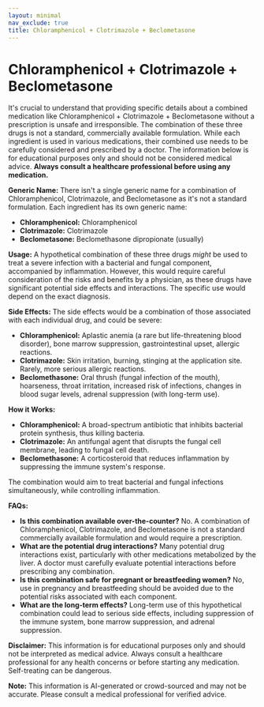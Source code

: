 ```yaml
---
layout: minimal
nav_exclude: true
title: Chloramphenicol + Clotrimazole + Beclometasone
---
```


# Chloramphenicol + Clotrimazole + Beclometasone

It's crucial to understand that providing specific details about a combined medication like Chloramphenicol + Clotrimazole + Beclometasone without a prescription is unsafe and irresponsible.  The combination of these three drugs is not a standard, commercially available formulation. While each ingredient is used in various medications, their combined use needs to be carefully considered and prescribed by a doctor.  The information below is for educational purposes only and should not be considered medical advice.  **Always consult a healthcare professional before using any medication.**

**Generic Name:**  There isn't a single generic name for a combination of Chloramphenicol, Clotrimazole, and Beclometasone as it's not a standard formulation.  Each ingredient has its own generic name:

* **Chloramphenicol:** Chloramphenicol
* **Clotrimazole:** Clotrimazole
* **Beclometasone:** Beclomethasone dipropionate (usually)

**Usage:**  A hypothetical combination of these three drugs *might* be used to treat a severe infection with a bacterial and fungal component, accompanied by inflammation.  However, this would require careful consideration of the risks and benefits by a physician, as these drugs have significant potential side effects and interactions. The specific use would depend on the exact diagnosis.

**Side Effects:** The side effects would be a combination of those associated with each individual drug, and could be severe:

* **Chloramphenicol:** Aplastic anemia (a rare but life-threatening blood disorder), bone marrow suppression, gastrointestinal upset, allergic reactions.
* **Clotrimazole:** Skin irritation, burning, stinging at the application site. Rarely, more serious allergic reactions.
* **Beclomethasone:**  Oral thrush (fungal infection of the mouth), hoarseness, throat irritation, increased risk of infections, changes in blood sugar levels, adrenal suppression (with long-term use).


**How it Works:**

* **Chloramphenicol:**  A broad-spectrum antibiotic that inhibits bacterial protein synthesis, thus killing bacteria.
* **Clotrimazole:** An antifungal agent that disrupts the fungal cell membrane, leading to fungal cell death.
* **Beclomethasone:** A corticosteroid that reduces inflammation by suppressing the immune system's response.

The combination would aim to treat bacterial and fungal infections simultaneously, while controlling inflammation.


**FAQs:**

* **Is this combination available over-the-counter?** No. A combination of Chloramphenicol, Clotrimazole, and Beclometasone is not a standard commercially available formulation and would require a prescription.
* **What are the potential drug interactions?**  Many potential drug interactions exist, particularly with other medications metabolized by the liver.  A doctor must carefully evaluate potential interactions before prescribing any combination.
* **Is this combination safe for pregnant or breastfeeding women?** No, use in pregnancy and breastfeeding should be avoided due to the potential risks associated with each component.
* **What are the long-term effects?** Long-term use of this hypothetical combination could lead to serious side effects, including suppression of the immune system, bone marrow suppression, and adrenal suppression.


**Disclaimer:** This information is for educational purposes only and should not be interpreted as medical advice.  Always consult a healthcare professional for any health concerns or before starting any medication.  Self-treating can be dangerous.


**Note:** This information is AI-generated or crowd-sourced and may not be accurate. Please consult a medical professional for verified advice.